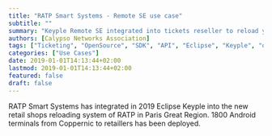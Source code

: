 ```yaml
---
title: "RATP Smart Systems - Remote SE use case"
subtitle: ""
summary: "Keyple Remote SE integrated into tickets reseller to reload your Paris Region Navigo Pass"
authors: [Calypso Networks Association]
tags: ["Ticketing", "OpenSource", "SDK", "API", "Eclipse", "Keyple", "opensolutions", "maas", "CNA"]
categories: ["Use Cases"]
date: 2019-01-01T14:13:44+02:00
lastmod: 2019-01-01T14:13:44+02:00
featured: false
draft: false
---
```


RATP Smart Systems has integrated in 2019 Eclipse Keyple into the new retail shops reloading system of RATP in Paris Great Region. 
1800 Android terminals from Coppernic to retaillers has been deployed.



